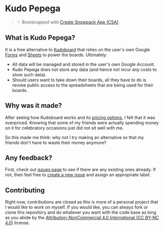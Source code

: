 # Kudo Pepega

> ✨ Bootstrapped with [Create Snowpack App (CSA)](https://github.com/snowpackjs/snowpack/tree/main/create-snowpack-app/cli).

## What is Kudo Pepega?

It is a free alternative to [Kudoboard](https://www.kudoboard.com/) that relies on the user's own Google [Forms](https://www.google.com/forms/about/) and [Sheets](https://www.google.com/sheets/about/) to power the boards. Ultimately:

- All data will be managed and stored in the user's own Google Account.
- Kudo Pepega does not store any data (and hence not incur any costs to store such data).
- Should users want to take down their boards, all they have to do is revoke public access to the spreadsheets that are being used for their boards.

## Why was it made?

After seeing how Kudoboard works and its [pricing options](https://www.kudoboard.com/#pricing), I felt that it was overpriced. Knowing that some of my friends were actually spending money on it for celebratory occasions just did not sit well with me.

So this made me think: why not I try making an alternative so that my friends don't have to waste their money anymore?

## Any feedback?

First, check out [issues page](https://github.com/teclu/kudopepega/issues) to see if there are any existing ones already. If not, then feel free to [create a new issue](https://github.com/teclu/kudopepega/issues/new) and assign an appropriate label.

## Contributing

Right now, contributions are closed as this is more of a personal project that I would like to work on myself. If you would like, you can always fork or clone this repository and do whatever you want with the code base as long as you abide by the [Attribution-NonCommercial 4.0 International (CC BY-NC 4.0)](https://creativecommons.org/licenses/by-nc/4.0/) license.
